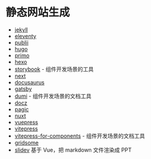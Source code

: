 # 静态网站生成

- [jekyll](https://jekyllrb.com/)
- [eleventy](https://www.11ty.dev/)
- [publii](https://getpublii.com/)
- [hugo](https://gohugo.io/)
- [primo](https://primo.af/)
- [hexo](https://hexo.io/)
- [storybook](https://storybook.js.org/) - 组件开发场景的工具
- [next](https://nextjs.org/)
- [docusaurus](https://v2.docusaurus.io/)
- [gatsby](https://www.gatsbyjs.com/)
- [dumi](https://d.umijs.org/zh-CN) - 组件开发场景的文档工具
- [docz](https://www.docz.site/)
- [pagic](https://pagic.cn/)
- [nuxt](https://nuxtjs.org/)
- [vuepress](https://v2.vuepress.vuejs.org/)
- [vitepress](https://vitepress.vuejs.org/)
- [vitepress-for-components](https://github.com/dewfall123/vitepress-for-component) - 组件开发场景的文档工具
- [gridsome](https://gridsome.org/)
- [slidev](https://sli.dev/) 基于 Vue，把 markdown 文件渲染成 PPT
